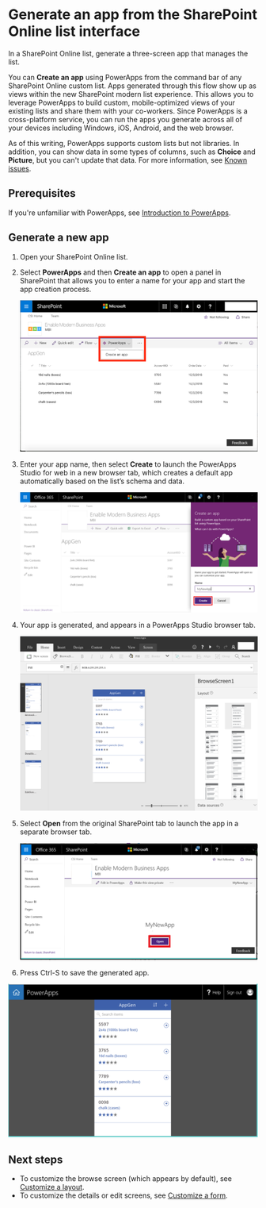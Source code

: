 <properties
   pageTitle="Generate an app to manage data from a SharePoint list | Microsoft PowerApps"
   description="Generate a three-screen app to manage data from a SharePoint list, whether the site is on-premises or in the cloud."
   services=""
   suite="powerapps"
   documentationCenter="na"
   authors="RickSaling"
   manager="anneta"
   editor=""
   tags=""/>

<tags
   ms.service="powerapps"
   ms.devlang="na"
   ms.topic="article"
   ms.tgt_pltfrm="na"
   ms.workload="na"
   ms.date="10/05/2016"
   ms.author="ricksal"/>

# Generate an app from the SharePoint Online list interface

In a SharePoint Online list, generate a three-screen app that manages the list.

You can **Create an app** using PowerApps from the command bar of any SharePoint Online custom list. Apps generated through this flow show up as views within the new SharePoint modern list experience.  This allows you to leverage PowerApps to build custom, mobile-optimized views of your existing lists and share them with your co-workers.  Since PowerApps is a cross-platform service, you can run the apps you generate across all of your devices including Windows, iOS, Android, and the web browser.

As of this writing, PowerApps supports custom lists but not libraries. In addition, you can show data in some types of columns, such as **Choice** and **Picture**, but you can't update that data. For more information, see [Known issues](connection-sharepoint-online.md#known-issues).

## Prerequisites

If you're unfamiliar with PowerApps, see [Introduction to PowerApps](getting-started.md).

## Generate a new app

1. Open your SharePoint Online list.

2. Select **PowerApps** and then **Create an app** to open a panel in SharePoint that allows you to enter a name for your app and start the app creation process.

    ![](./media/generate-app-from-sharepoint-list-interface/generate-new-app.png)

3. Enter your app name, then select **Create** to launch the PowerApps Studio for web in a new browser tab, which creates a default app automatically based on the list’s schema and data.

    ![](./media/generate-app-from-sharepoint-list-interface/enter-app-name.png)

4. Your app is generated, and appears in a PowerApps Studio browser tab.

    ![](./media/generate-app-from-sharepoint-list-interface/powerapp-studio-for-web.png)  

6. Select **Open** from the original SharePoint tab to launch the app in a separate browser tab.

    ![](./media/generate-app-from-sharepoint-list-interface/open-app-in-browser.png)

7. Press Ctrl-S to save the generated app.

  ![](./media/generate-app-from-sharepoint-list-interface/open-app.png)

## Next steps

- To customize the browse screen (which appears by default), see [Customize a layout](customize-layout-sharepoint.md).
- To customize the details or edit screens, see [Customize a form](customize-forms-sharepoint.md).
